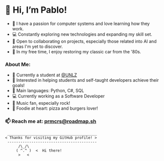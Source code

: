 # 👋 Hi, I’m Pablo!

- 🤖 I have a passion for computer systems and love learning how they work.
- 💻 Constantly exploring new technologies and expanding my skill set.
- 🤝 Open to collaborating on projects, especially those related into AI and areas I'm yet to discover.
- 🌟 In my free time, I enjoy restoring my classic car from the '80s.

### About Me:
- 🏫 Currently a student at [@UNLZ](https://www.unlz.edu.ar/)
- 👀 Interested in helping students and self-taught developers achieve their goals!
- 🌟 Main languages: Python, C#, SQL
- 💻 Currently working as a Software Developer
- 🎸 Music fan, especially rock!
- 🍕 Foodie at heart: pizza and burgers lover!

### 📫 Reach me at: prmcrs@roadmap.sh

```
 _________________________________________
< Thanks for visiting my GitHub profile! >
 ----------------------------------------- 
      /\_/\  
     ( ^.^ )  <  Hi there!
      >   <  

```
